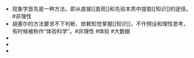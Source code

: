 - 现象学首先是一种方法，即从直接[[直观]]和先验本质中提取[[知识]]的途径。#非理性
- 胡塞尔的方法要求不下判断、依赖知觉掌握[[知识]]，不作预设和理性思考，有时候被称作“体验科学”。#非理性 #体验 #大数据
-
-
-